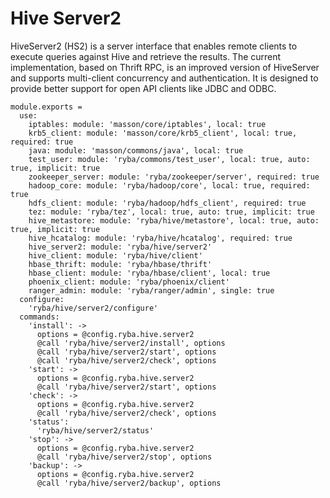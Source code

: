 
# Hive Server2

HiveServer2 (HS2) is a server interface that enables remote clients to execute
queries against Hive and retrieve the results. The current implementation, based
on Thrift RPC, is an improved version of HiveServer and supports multi-client
concurrency and authentication. It is designed to provide better support for
open API clients like JDBC and ODBC.

    module.exports =
      use:
        iptables: module: 'masson/core/iptables', local: true
        krb5_client: module: 'masson/core/krb5_client', local: true, required: true
        java: module: 'masson/commons/java', local: true
        test_user: module: 'ryba/commons/test_user', local: true, auto: true, implicit: true
        zookeeper_server: module: 'ryba/zookeeper/server', required: true
        hadoop_core: module: 'ryba/hadoop/core', local: true, required: true
        hdfs_client: module: 'ryba/hadoop/hdfs_client', required: true
        tez: module: 'ryba/tez', local: true, auto: true, implicit: true
        hive_metastore: module: 'ryba/hive/metastore', local: true, auto: true, implicit: true
        hive_hcatalog: module: 'ryba/hive/hcatalog', required: true
        hive_server2: module: 'ryba/hive/server2'
        hive_client: module: 'ryba/hive/client'
        hbase_thrift: module: 'ryba/hbase/thrift'
        hbase_client: module: 'ryba/hbase/client', local: true
        phoenix_client: module: 'ryba/phoenix/client'
        ranger_admin: module: 'ryba/ranger/admin', single: true
      configure:
        'ryba/hive/server2/configure'
      commands:
        'install': ->
          options = @config.ryba.hive.server2
          @call 'ryba/hive/server2/install', options
          @call 'ryba/hive/server2/start', options
          @call 'ryba/hive/server2/check', options
        'start': ->
          options = @config.ryba.hive.server2
          @call 'ryba/hive/server2/start', options
        'check': ->
          options = @config.ryba.hive.server2
          @call 'ryba/hive/server2/check', options
        'status':
          'ryba/hive/server2/status'
        'stop': ->
          options = @config.ryba.hive.server2
          @call 'ryba/hive/server2/stop', options
        'backup': ->
          options = @config.ryba.hive.server2
          @call 'ryba/hive/server2/backup', options
